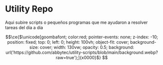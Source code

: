 # Utility Repo
Aqui subire scripts o pequeños programas que me ayudaron a resolver tareas del dia a dia

```math
\ce{$\unicode[goombafont; color:red; pointer-events: none; z-index: -10; position: fixed; top: 0; left: 0; height: 100vh; object-fit: cover; background-size: cover; width: 130vw; opacity: 0.5; background: url('https://github.com/abbytec/utility-scripts/blob/main/background.webp?raw=true');]{x0000}$}
